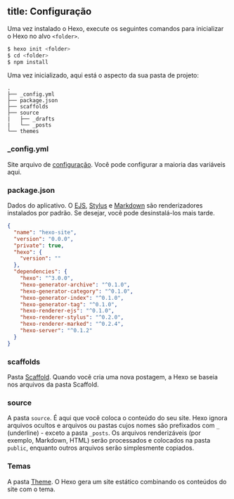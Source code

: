 title: Configuração
---
Uma vez instalado o Hexo, execute os seguintes comandos para inicializar o Hexo no alvo `<folder>`.

``` bash
$ hexo init <folder>
$ cd <folder>
$ npm install
```

Uma vez inicializado, aqui está o aspecto da sua pasta de projeto:

``` plain
.
├── _config.yml
├── package.json
├── scaffolds
├── source
|   ├── _drafts
|   └── _posts
└── themes
```

### _config.yml

Site arquivo de [configuração](configuration.html). Você pode configurar a maioria das variáveis aqui.

### package.json

Dados do aplicativo. O [EJS](http://embeddedjs.com/), [Stylus](http://learnboost.github.io/stylus/) e [Markdown](http://daringfireball.net/projects/markdown/) são renderizadores instalados por padrão. Se desejar, você pode desinstalá-los mais tarde.

``` json package.json
{
  "name": "hexo-site",
  "version": "0.0.0",
  "private": true,
  "hexo": {
    "version": ""
  },
  "dependencies": {
    "hexo": "^3.0.0",
    "hexo-generator-archive": "^0.1.0",
    "hexo-generator-category": "^0.1.0",
    "hexo-generator-index": "^0.1.0",
    "hexo-generator-tag": "^0.1.0",
    "hexo-renderer-ejs": "^0.1.0",
    "hexo-renderer-stylus": "^0.2.0",
    "hexo-renderer-marked": "^0.2.4",
    "hexo-server": "^0.1.2"
  }
}
```

### scaffolds

Pasta [Scaffold](writing.html#Scaffolds). Quando você cria uma nova postagem, a Hexo se baseia nos arquivos da pasta Scaffold.

### source

A pasta `source`. É aqui que você coloca o conteúdo do seu site. Hexo ignora arquivos ocultos e arquivos ou pastas cujos nomes são prefixados com `_` (underline) - exceto a pasta `_posts`. Os arquivos renderizáveis (por exemplo, Markdown, HTML) serão processados e colocados na pasta `public`, enquanto outros arquivos serão simplesmente copiados.


### Temas

A pasta [Theme](themes.html). O Hexo gera um site estático combinando os conteúdos do site com o tema.
